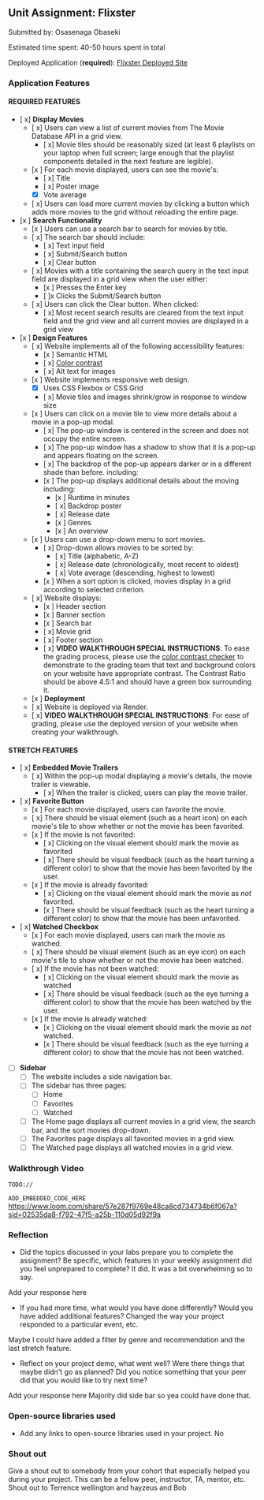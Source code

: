 ## Unit Assignment: Flixster

Submitted by: Osasenaga Obaseki

Estimated time spent: 40-50 hours spent in total

Deployed Application (**required**): [Flixster Deployed Site](https://flixster-starter-mi93.onrender.com/)

### Application Features

#### REQUIRED FEATURES

- [ x] **Display Movies**
  - [ x] Users can view a list of current movies from The Movie Database API in a grid view.
    - [ x] Movie tiles should be reasonably sized (at least 6 playlists on your laptop when full screen; large enough that the playlist components detailed in the next feature are legible).
  - [x ] For each movie displayed, users can see the movie's:
    - [ x] Title
    - [ x] Poster image
    - [x] Vote average
  - [ x] Users can load more current movies by clicking a button which adds more movies to the grid without reloading the entire page. 
- [x ] **Search Functionality**
  - [x ] Users can use a search bar to search for movies by title.
  - [ x] The search bar should include:
    - [ x] Text input field
    - [ x] Submit/Search button
    - [ x] Clear button
  - [ x] Movies with a title containing the search query in the text input field are displayed in a grid view when the user either:
    - [x ] Presses the Enter key
    - [ ]x Clicks the Submit/Search button
  - [ x] Users can click the Clear button. When clicked:
    - [ x] Most recent search results are cleared from the text input field and the grid view and all current movies are displayed in a grid view
- [x ] **Design Features**
  - [ x] Website implements all of the following accessibility features:
    - [x ] Semantic HTML
    - [ x] [Color contrast](https://webaim.org/resources/contrastchecker/)
    - [ x] Alt text for images 
  - [x ] Website implements responsive web design.
    - [x] Uses CSS Flexbox or CSS Grid
    - [ x] Movie tiles and images shrink/grow in response to window size
  - [x ] Users can click on a movie tile to view more details about a movie in a pop-up modal.
    - [ x] The pop-up window is centered in the screen and does not occupy the entire screen.
    - [ x] The pop-up window has a shadow to show that it is a pop-up and appears floating on the screen.
    - [ x] The backdrop of the pop-up appears darker or in a different shade than before. including:
    - [x ] The pop-up displays additional details about the moving including:
      - [x ] Runtime in minutes
      - [ x] Backdrop poster
      - [ x] Release date
      - [x ] Genres
      - [x ] An overview
  - [x ] Users can use a drop-down menu to sort movies.
    - [ x] Drop-down allows movies to be sorted by:
      - [ x] Title (alphabetic, A-Z)
      - [ x] Release date (chronologically, most recent to oldest)
      - [ x] Vote average (descending, highest to lowest)
    - [x ] When a sort option is clicked, movies display in a grid according to selected criterion.
  - [ x] Website displays:
    - [x ] Header section
    - [x ] Banner section
    - [x ] Search bar
    - [ x] Movie grid
    - [ x] Footer section
    - [ x] **VIDEO WALKTHROUGH SPECIAL INSTRUCTIONS**: To ease the grading process, please use the [color contrast checker](https://webaim.org/resources/contrastchecker/) to demonstrate to the grading team that text and background colors on your website have appropriate contrast. The Contrast Ratio should be above 4.5:1 and should have a green box surrounding it. 
  - [x ] **Deployment**
  - [ x] Website is deployed via Render.
  - [ x] **VIDEO WALKTHROUGH SPECIAL INSTRUCTIONS**: For ease of grading, please use the deployed version of your website when creating your walkthrough. 

#### STRETCH FEATURES


- [ x] **Embedded Movie Trailers**
  - [ x] Within the pop-up modal displaying a movie's details, the movie trailer is viewable.
    - [ x] When the trailer is clicked, users can play the movie trailer.
- [ x] **Favorite Button**
  - [x ] For each movie displayed, users can favorite the movie.
  - [ x] There should be visual element (such as a heart icon) on each movie's tile to show whether or not the movie has been favorited.
  - [x ] If the movie is not favorited:
    - [ x] Clicking on the visual element should mark the movie as favorited
    - [ x] There should be visual feedback (such as the heart turning a different color) to show that the movie has been favorited by the user.
  - [x ] If the movie is already favorited:
    - [ x] Clicking on the visual element should mark the movie as *not* favorited.
    - [x ] There should be visual feedback (such as the heart turning a different color) to show that the movie has been unfavorited. 
- [ x] **Watched Checkbox**
  - [x ] For each movie displayed, users can mark the movie as watched.
  - [ x] There should be visual element (such as an eye icon) on each movie's tile to show whether or not the movie has been watched.
  - [ x] If the movie has not been watched:
    - [ x] Clicking on the visual element should mark the movie as watched
    - [ x] There should be visual feedback (such as the eye turning a different color) to show that the movie has been watched by the user.
  - [x ] If the movie is already watched:
    - [x ] Clicking on the visual element should mark the movie as *not* watched.
    - [x ] There should be visual feedback (such as the eye turning a different color) to show that the movie has not been watched.
- [ ] **Sidebar**
  - [ ] The website includes a side navigation bar.
  - [ ] The sidebar has three pages:
    - [ ] Home
    - [ ] Favorites
    - [ ] Watched
  - [ ] The Home page displays all current movies in a grid view, the search bar, and the sort movies drop-down.
  - [ ] The Favorites page displays all favorited movies in a grid view.
  - [ ] The Watched page displays all watched movies in a grid view.

### Walkthrough Video

`TODO://` 

`ADD_EMBEDDED_CODE_HERE` https://www.loom.com/share/57e287f9769e48ca8cd734734b6f067a?sid=02535da8-f792-47f5-a25b-110d05d92f9a

### Reflection

* Did the topics discussed in your labs prepare you to complete the assignment? Be specific, which features in your weekly assignment did you feel unprepared to complete? It did. It was a bit overwhelming so to say.

Add your response here

* If you had more time, what would you have done differently? Would you have added additional features? Changed the way your project responded to a particular event, etc. 
  
Maybe I could have added a filter by genre and recommendation and the last stretch feature.

* Reflect on your project demo, what went well? Were there things that maybe didn't go as planned? Did you notice something that your peer did that you would like to try next time?

Add your response here
Majority did side bar so yea could have done that.

### Open-source libraries used

- Add any links to open-source libraries used in your project.
No

### Shout out

Give a shout out to somebody from your cohort that especially helped you during your project. This can be a fellow peer, instructor, TA, mentor, etc.
Shout out to Terrence wellington and hayzeus and Bob
